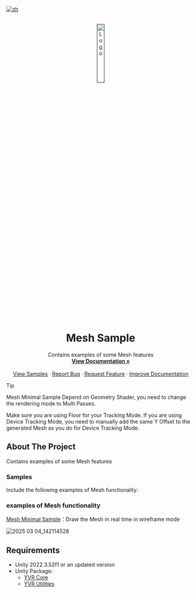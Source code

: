 [![zh](https://img.shields.io/badge/lang-zh-blue.svg)](./README.zh.md)

<!--
READ ME FIRST !!!!!!
Replace the following placeholders with the actual values:
    - {{PROJECT_REPO_URL}}: URL of the project repository
    - {{Project Name}}: Name of the project
    - {{DocumentationURL}}: URL of the project documentation, Use github pages with docfx if possible
    - {{BriefDescription}}: Brief description about the project
    - {SampleURL}: URL of the sample project, for package projects, it should be sample repository URL. If a package projects has multiple samples, then link to `Samples` header of the `About The Project` section.
    - {BugIssueURL}: URL of the bug reporting issue template
      - i.e.  https://github.com/PlayForDreamDevelopers/unity-template/issues/new?template=bug_report.yml
    - {FeatureIssueURL}: URL of the feature request issue template
      - i.e. https://github.com/PlayForDreamDevelopers/unity-template/issues/new?template=feature_request.yml
    - {DocumentationIssueURL}: URL of the documentation issue template
      - i.e. https://github.com/PlayForDreamDevelopers/unity-template/issues/new?template=documentation_update.yml
-->

<br />
<div align="center">
    <a href="">
        <img src="https://www.pfdm.cn/en/static/img/logo.2b1b07e.png" alt="Logo" width="20%">
    </a>
    <h1 align="center"> Mesh Sample </h1>
    <p align="center">
        Contains examples of some Mesh features
        <br />
        <a href="https://github.com/PlayForDreamDevelopers/SpatialMeshSample-Unity/blob/main/README.md"><strong>View Documentation »</strong></a>
        <br />
        <br />
        <a href="https://github.com/PlayForDreamDevelopers/SpatialMeshSample-Unity">View Samples</a>
        &middot;
        <a href="https://github.com/PlayForDreamDevelopers/SpatialMeshSample-Unity/issues/new?template=bug_report.yml">Report Bug</a>
        &middot;
        <a href="https://github.com/PlayForDreamDevelopers/SpatialMeshSample-Unity/issues/new?template=feature_request.yml">Request Feature</a>
        &middot;
        <a href="https://github.com/PlayForDreamDevelopers/SpatialMeshSample-Unity/issues/new?template=documentation_update.yml">Improve Documentation</a>
    </p>

</div>

<!-- Add callouts here if required-->
> [!tip]
> 
> Mesh Minimal Sample Depend on Geometry Shader, you need to change the rendering mode to Multi Passes.
>
> Make sure you are using Floor for your Tracking Mode.  If you are using Device Tracking Mode, you need to manually add the same Y Offset to the generated Mesh as you do for Device Tracking Mode.


## About The Project

Contains examples of some Mesh features

### Samples


Include the following examples of Mesh functionality:
<!-- Link to first sample project -->
### examples of Mesh functionality
[Mesh Minimal Sample](https://github.com/PlayForDreamDevelopers/MeshSample-Unity/tree/main/Assets/MeshMinimalSample)：Draw the Mesh in real time in wireframe mode

![2025 03 04_142114528](https://github.com/user-attachments/assets/26b63e4f-bb91-4e28-8406-f665c7bad031)
<!-- Link to second sample project -->

## Requirements

<!-- Requirements about the project:
    Unity version, Unity packages, etc.
    If the Unity package has a mirror repository, link to that repository.
    -->

- Unity 2022.3.52f1 or an updated version
- Unity Package:
  - [YVR Core](https://github.com/PlayForDreamDevelopers/com.yvr.core-mirror)
  - [YVR Utilities](https://github.com/PlayForDreamDevelopers/com.yvr.Utilities-mirror)